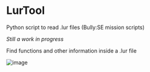 # LurTool
Python script to read .lur files (Bully:SE mission scripts)

*Still a work in progress*

Find functions and other information inside a .lur file

![image](https://github.com/yuliaset/LurTool/assets/141797202/4f50b3ae-281d-48c4-a319-20465753a153)
